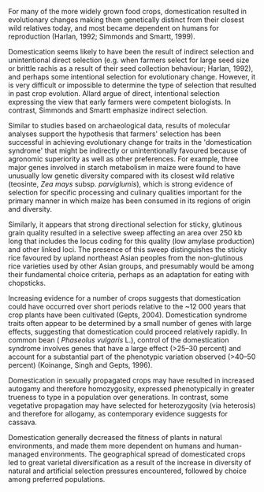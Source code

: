 For many of the more widely grown food crops, domestication resulted in evolutionary changes making them genetically distinct from their closest wild relatives today, and most became dependent on humans for reproduction (Harlan, 1992; Simmonds and Smartt, 1999).

Domestication seems likely to have been the result of indirect selection and unintentional direct selection (e.g. when farmers select for large seed size or brittle rachis as a result of their seed collection behaviour; Harlan, 1992), and perhaps some intentional selection for evolutionary change. However, it is very difficult or impossible to determine the type of selection that resulted in past crop evolution. Allard argue of direct, intentional selection expressing the view that early farmers were competent biologists. In contrast, Simmonds and Smartt emphasize indirect selection.

Similar to studies based on archaeological data, results of molecular analyses support the hypothesis that farmers' selection has been successful in achieving evolutionary change for traits in the 'domestication syndrome' that might be indirectly or unintentionally favoured because of agronomic superiority as well as other preferences. For example, three major genes involved in starch metabolism in maize were found to have unusually low genetic diversity compared with its closest wild relative (teosinte, _Zea mays_ subsp. _parviglumis_), which is strong evidence of selection for specific processing and culinary qualities important for the primary manner in which maize has been consumed in its regions of origin and diversity.

Similarly, it appears that strong directional selection for sticky, glutinous grain quality resulted in a selective sweep affecting an area over 250 kb long that includes the locus coding for this quality (low amylase production) and other linked loci. The presence of this sweep distinguishes the sticky rice favoured by upland northeast Asian peoples from the non-glutinous rice varieties used by other Asian groups, and presumably would be among their fundamental choice criteria, perhaps as an adaptation for eating with chopsticks.

Increasing evidence for a number of crops suggests that domestication could have occurred over short periods relative to the ~12 000 years that crop plants have been cultivated (Gepts, 2004). Domestication syndrome traits often appear to be determined by a small number of genes with large effects, suggesting that domestication could proceed relatively rapidly. In common bean ( _Phaseolus vulgaris_ L.), control of the domestication syndrome involves genes that have a large effect (>25–30 percent) and account for a substantial part of the phenotypic variation observed (>40–50 percent) (Koinange, Singh and Gepts, 1996).

Domestication in sexually propagated crops may have resulted in increased autogamy and therefore homozygosity, expressed phenotypically in greater trueness to type in a population over generations. In contrast, some vegetative propagation may have selected for heterozygosity (via heterosis) and therefore for allogamy, as contemporary evidence suggests for cassava.

Domestication generally decreased the fitness of plants in natural environments, and made them more dependent on humans and human-managed environments. The geographical spread of domesticated crops led to great varietal diversification as a result of the increase in diversity of natural and artificial selection pressures encountered, followed by choice among preferred populations.
